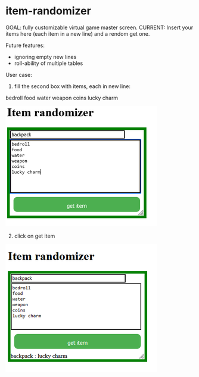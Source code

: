 # item-randomizer
GOAL:  fully customizable virtual game master screen.
CURRENT: Insert your items here (each item in a new line) and a rendom get one.

Future features:
  - ignoring empty new lines
  - roll-ability of multiple tables

User case:

1. fill the second box with items, each in new line:  

bedroll 
food
water
weapon
coins
lucky charm

 ![image](image.png)

2. click on get item
    
![image](image_2.png)
